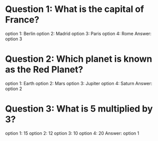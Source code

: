 # Question 1: What is the capital of France?
option 1: Berlin
option 2: Madrid
option 3: Paris
option 4: Rome
Answer: option 3

# Question 2: Which planet is known as the Red Planet?
option 1: Earth
option 2: Mars
option 3: Jupiter
option 4: Saturn
Answer: option 2

# Question 3: What is 5 multiplied by 3?
option 1: 15
option 2: 12
option 3: 10
option 4: 20
Answer: option 1
